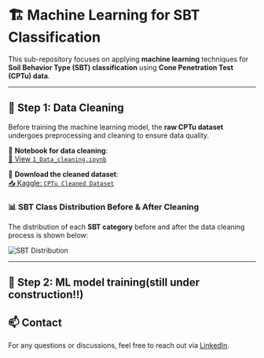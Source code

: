 # 🏗️ Machine Learning for SBT Classification

This sub-repository focuses on applying **machine learning** techniques for **Soil Behavior Type (SBT) classification** using **Cone Penetration Test (CPTu) data**.

---

## 📂 **Step 1: Data Cleaning**
Before training the machine learning model, the **raw CPTu dataset** undergoes preprocessing and cleaning to ensure data quality.

🔹 **Notebook for data cleaning**:  
[📖 View `1_Data_cleaning.ipynb`](https://github.com/DanielChou0916/CPTu_data_analysis/blob/main/classification_of_cptu_data/1_Data_cleaning.ipynb)  

🔹 **Download the cleaned dataset**:  
[📥 Kaggle: `CPTu Cleaned Dataset`](https://www.kaggle.com/datasets/danielchouvae/cptu-cleaned-dataset)  

### **📊 SBT Class Distribution Before & After Cleaning**
The distribution of each **SBT category** before and after the data cleaning process is shown below:

![SBT Distribution]([classification_of_cptu_data/cleaning.png](https://github.com/DanielChou0916/CPTu_data_analysis/blob/main/classification_of_cptu_data/cleaning.png))

---
## 📂 **Step 2: ML model training**(still under construction!!)
## 📫 Contact
For any questions or discussions, feel free to reach out via [LinkedIn](https://linkedin.com/in/daniel-t-chou-1b51661b2).
